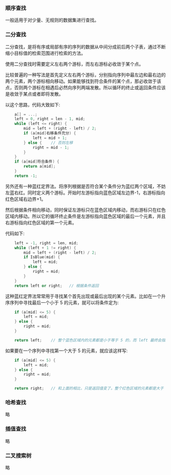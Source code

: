 
### 顺序查找

一般适用于对少量、无规则的数据集进行查找。

### 二分查找

二分查找，是将有序或局部有序的序列的数据从中间分成前后两个子表，通过不断缩小目标值的检索范围进行检索的方法。

使用二分查找时需要定义左右两个游标，而左右游标必收敛于某个点。

比较普遍的一种写法是首先定义左右两个游标，分别指向序列中最左边和最右边的两个元素，两个游标相向移动。如果能够找到符合条件的某个点，那必收敛于该点，否则两个游标在相遇后必然向序列两端发散。所以循环的终止或返回条件应该是收敛于某点或者即将发散。

以这个思路，代码大致如下:
```cpp
    a[] = ...;
    left = 0, right = len - 1, mid;
    while (left <= right) {
        mid = left + (right - left) / 2;
        if (a[mid]右移条件充分) {
            left = mid + 1;
        } else {    // 否则左移
            right = mid - 1;
        }
    }
    if (a[mid]符合条件) {
        return a[mid];
    }
    return -1;
```

另外还有一种蓝红定界法。将序列根据是否符合某个条件分为蓝红两个区域，不妨左蓝右红。同时定义两个游标。开始时左游标指向蓝色区域左边界-1，右游标指向红色区域右边界+1。

然后根据条件相向移动，同时保证左游标只在蓝色区域内移动，而右游标只在红色区域内移动。所以它的循环终止条件是左游标指向蓝色区域的最后一个元素，并且右游标指向红色区域的第一个元素。

代码如下:
```cpp
    left = -1, right = len, mid;
    while (left + 1 != right) {
        mid = left + (right - left) / 2;
        if IsBlue(mid) {
            left = mid;
        } else {
            right = mid;
        }
    }
    return left or right;   // 根据条件返回
```

这种蓝红定界法常常用于寻找某个首先出现或最后出现的某个元素。比如在一个升序序列中寻找最后一个小于 5 的元素，就可以将条件定为:
```cpp
    if (a[mid] <= 5) {
        left = mid;
    } else {
        right = mid;
    }

    return left;    // 整个蓝色区域内的元素都是小于等于 5 的，而 left 最终会指向蓝色区域的最后一个符合条件的元素
```
如果要在一个序列中寻找第一个大于 5 的元素，就应该这样写:
```cpp
    if (a[mid] <= 5) {
        left = mid;
    } else {
        right = mid;
    }

    return right;   // 和上面的相比，只是返回值变了。整个红色区域的元素都是大于 5 的，而 right 最终会指向红色区域的第一个符合条件的元素
```

### 哈希查找

略

### 插值查找

略

### 二叉搜索树

略
